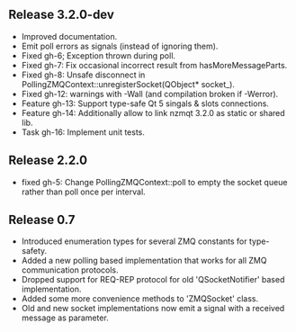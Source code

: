 Release 3.2.0-dev
-----------------
* Improved documentation.
* Emit poll errors as signals (instead of ignoring them).
* Fixed gh-6; Exception thrown during poll.
* Fixed gh-7: Fix occasional incorrect result from hasMoreMessageParts.
* Fixed gh-8: Unsafe disconnect in PollingZMQContext::unregisterSocket(QObject\* socket_).
* Fixed gh-12: warnings with -Wall (and compilation broken if -Werror).
* Feature gh-13: Support type-safe Qt 5 singals & slots connections.
* Feature gh-14: Additionally allow to link nzmqt 3.2.0 as static or shared lib.
* Task gh-16: Implement unit tests.

Release 2.2.0
-------------
* fixed gh-5: Change PollingZMQContext::poll to empty the socket queue rather than poll once per interval.

Release 0.7
-----------
* Introduced enumeration types for several ZMQ constants for type-safety.
* Added a new polling based implementation that works for all ZMQ communication protocols.
* Dropped support for REQ-REP protocol for old 'QSocketNotifier' based implementation.
* Added some more convenience methods to 'ZMQSocket' class.
* Old and new socket implementations now emit a signal with a received message as parameter.

